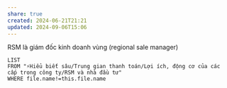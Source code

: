 ```yaml
---
share: true
created: 2024-06-21T21:21
updated: 2024-09-06T15:06
---
```

RSM là giám đốc kinh doanh vùng (regional sale manager)

```dataview
LIST 
FROM "⚡Hiểu biết sâu/Trung gian thanh toán/Lợi ích, động cơ của các cấp trong công ty/RSM và nhà đầu tư" 
WHERE file.name!=this.file.name
```
